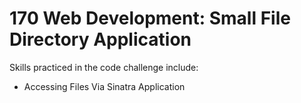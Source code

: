 # 170 Web Development: Small File Directory Application 

Skills practiced in the code challenge include:
* Accessing Files Via Sinatra Application
